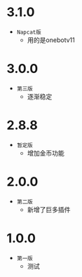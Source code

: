 ﻿# 3.1.0

- `Napcat版`
  - 用的是onebotv11

# 3.0.0

- `第三版`
  - 逐渐稳定

# 2.8.8

- `暂定版`
  - 增加金币功能

# 2.0.0

- `第二版`
  - 新增了巨多插件

# 1.0.0

- `第一版`
  - 测试
